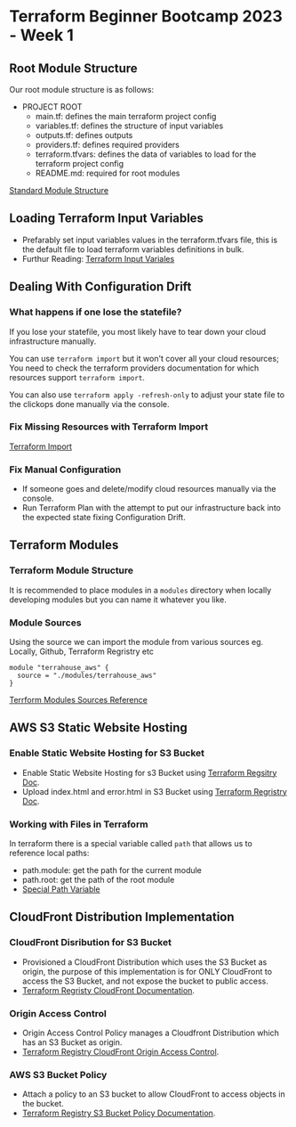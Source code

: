 # Terraform Beginner Bootcamp 2023 - Week 1

## Root Module Structure
Our root module structure is as follows: 
- PROJECT ROOT
    - main.tf: defines the main terraform project config
    - variables.tf: defines the structure of input variables
    - outputs.tf: defines outputs
    - providers.tf: defines required providers
    - terraform.tfvars: defines the data of variables to load for the terraform project config
    - README.md: required for root modules

[Standard Module Structure](https://developer.hashicorp.com/terraform/language/modules/develop/structure)

## Loading Terraform Input Variables
- Prefarably set input variables values in the terraform.tfvars file, this is the default file to load terraform variables definitions in bulk.
- Furthur Reading: [Terraform Input Variales](https://developer.hashicorp.com/terraform/language/values/variables)

## Dealing With Configuration Drift

### What happens if one lose the statefile? 
If you lose your statefile, you most likely have to tear down your cloud infrastructure manually.

You can use `terraform import` but it won't cover all your cloud resources; You need to check the terraform providers documentation for which resources support `terraform import`. 

You can also use `terraform apply -refresh-only` to adjust your state file to the clickops done manually via the console.

### Fix Missing Resources with Terraform Import
[Terraform Import](https://developer.hashicorp.com/terraform/cli/import)

### Fix Manual Configuration
- If someone goes and delete/modify cloud resources manually via the console.
- Run Terraform Plan with the attempt to put our infrastructure back into the expected state fixing Configuration Drift.


## Terraform Modules

### Terraform Module Structure
It is recommended to place modules in a `modules` directory when locally developing modules but you can name it whatever you like.

### Module Sources 
Using the source we can import the module from various sources eg. Locally, Github, Terraform Regristry etc
```
module "terrahouse_aws" {
  source = "./modules/terrahouse_aws"
}
```
[Terrform Modules Sources Reference](https://developer.hashicorp.com/terraform/language/modules/sources)

## AWS S3 Static Website Hosting

### Enable Static Website Hosting for S3 Bucket
- Enable Static Website Hosting for s3 Bucket using [Terraform Regsitry Doc](https://registry.terraform.io/providers/hashicorp/aws/latest/docs/resources/s3_bucket_website_configuration).
- Upload index.html and error.html in S3 Bucket using [Terraform Regristry Doc](https://registry.terraform.io/providers/hashicorp/aws/latest/docs/resources/s3_object).

### Working with Files in Terraform 
In terraform there is a special variable called `path` that allows us to reference local paths:
- path.module: get the path for the current module
- path.root: get the path of the root module
- [Special Path Variable](https://developer.hashicorp.com/terraform/language/expressions/references)

## CloudFront Distribution Implementation

### CloudFront Disribution for S3 Bucket 
- Provisioned a CloudFront Distribution which uses the S3 Bucket as origin, the purpose of this implementation is for ONLY CloudFront to access the S3 Bucket, and not expose the bucket to public access.
- [Terraform Regristy CloudFront Documentation](https://registry.terraform.io/providers/hashicorp/aws/latest/docs/resources/cloudfront_distribution).

### Origin Access Control
- Origin Access Control Policy manages a Cloudfront Distribution which has an S3 Bucket as origin.
- [Terraform Registry CloudFront Origin Access Control](https://registry.terraform.io/providers/hashicorp/aws/latest/docs/resources/cloudfront_origin_access_control).

### AWS S3 Bucket Policy
- Attach a policy to an S3 bucket to allow CloudFront to access objects in the bucket.
- [Terraform Registry S3 Bucket Policy Documentation](https://registry.terraform.io/providers/hashicorp/aws/latest/docs/resources/s3_bucket_policy). 